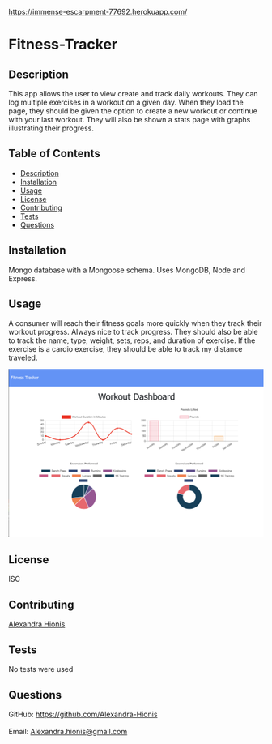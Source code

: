 https://immense-escarpment-77692.herokuapp.com/

# Fitness-Tracker

## Description
 This app allows the user to view create and track daily workouts. They can log multiple exercises in a workout on a given day. When they load the page, they should be given the option to create a new workout or continue with your last workout. They will also be shown a stats page with graphs illustrating their progress.
## Table of Contents
- [Description](#description)
- [Installation](#installation)
- [Usage](#usage)
- [License](#license)
- [Contributing](#contributing)
- [Tests](#tests)
- [Questions](#questions)
## Installation
Mongo database with a Mongoose schema. Uses MongoDB, Node and Express.
## Usage
A consumer will reach their fitness goals more quickly when they track their workout progress. Always nice to track progress. They should also be able to track the name, type, weight, sets, reps, and duration of exercise. If the exercise is a cardio exercise, they should be able to track my distance traveled. 

![image 1](assets/images/workout.png) 

## License
ISC
## Contributing
[Alexandra Hionis](https://github.com/Alexandra-Hionis/README-Generator)
## Tests
No tests were used
## Questions
GitHub: https://github.com/Alexandra-Hionis<br /><br />
Email: Alexandra.hionis@gmail.com<br /><br />
